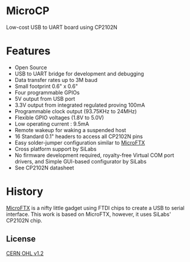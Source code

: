 # MicroCP
Low-cost USB to UART board using CP2102N

# Features
* Open Source
* USB to UART bridge for development and debugging
* Data transfer rates up to 3M baud
* Small footprint 0.6" x 0.6"
* Four programmable GPIOs
* 5V output from USB port
* 3.3V output from integrated regulated proving 100mA
* Programmable clock output (93.75KHz to 24MHz)
* Flexible GPIO voltages (1.8V to 5.0V)
* Low operating current : 9.5mA
* Remote wakeup for waking a suspended host
* 16 Standard 0.1" headers to access all CP2102N pins
* Easy solder-jumper configuration similar to [MicroFTX][ftx]
* Cross platform support by SiLabs
* No firmware development required, royalty-free Virtual COM port drivers, and Simple GUI-based configurator by SiLabs
* See CP2102N datasheet

# History
[MicroFTX][ftx] is a nifty little gadget using FTDI chips to create a USB to serial interface. This work is based on MicroFTX, however, it uses SiLabs' CP2102N chip.

License
----
[CERN OHL v1.2][CERN_OHL]

[ftx]: <http://jim.sh/ftx/>
[ftdi]: <http://www.ftdichip.com/>
[CERN_OHL]: <http://www.ohwr.org/cernohl>